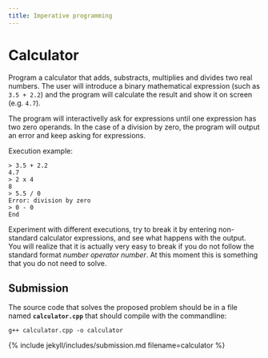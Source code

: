 ```yaml
---
title: Imperative programming
---
```


# Calculator

Program a calculator that adds, substracts, multiplies and divides two real numbers. The user will introduce a binary mathematical expression (such as `3.5 + 2.2`) and the program will calculate the result and show it on screen (e.g. `4.7`).

The program will interactivelly ask for expressions until one expression has two zero operands. In the case of a division by zero, the program will output an error and keep asking for expressions.

Execution example:
```
> 3.5 + 2.2
4.7
> 2 x 4
8
> 5.5 / 0
Error: division by zero
> 0 - 0
End
```

Experiment with different executions, try to break it by entering non-standard calculator expressions, and see what happens with the output. You will realize that it is actually very easy to break if you do not follow the standard format *number operator number*.  At this moment this is something that you do not need to solve.

## Submission 

The source code that solves the proposed problem should be in a file named **`calculator.cpp`** that should compile with the commandline:

```
g++ calculator.cpp -o calculator
```

{% include jekyll/includes/submission.md filename=calculator %}